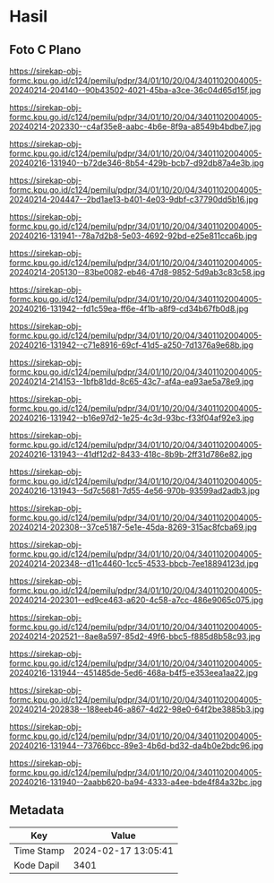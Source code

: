 # Hasil

## Foto C Plano

https://sirekap-obj-formc.kpu.go.id/c124/pemilu/pdpr/34/01/10/20/04/3401102004005-20240214-204140--90b43502-4021-45ba-a3ce-36c04d65d15f.jpg

https://sirekap-obj-formc.kpu.go.id/c124/pemilu/pdpr/34/01/10/20/04/3401102004005-20240214-202330--c4af35e8-aabc-4b6e-8f9a-a8549b4bdbe7.jpg

https://sirekap-obj-formc.kpu.go.id/c124/pemilu/pdpr/34/01/10/20/04/3401102004005-20240216-131940--b72de346-8b54-429b-bcb7-d92db87a4e3b.jpg

https://sirekap-obj-formc.kpu.go.id/c124/pemilu/pdpr/34/01/10/20/04/3401102004005-20240214-204447--2bd1ae13-b401-4e03-9dbf-c37790dd5b16.jpg

https://sirekap-obj-formc.kpu.go.id/c124/pemilu/pdpr/34/01/10/20/04/3401102004005-20240216-131941--78a7d2b8-5e03-4692-92bd-e25e811cca6b.jpg

https://sirekap-obj-formc.kpu.go.id/c124/pemilu/pdpr/34/01/10/20/04/3401102004005-20240214-205130--83be0082-eb46-47d8-9852-5d9ab3c83c58.jpg

https://sirekap-obj-formc.kpu.go.id/c124/pemilu/pdpr/34/01/10/20/04/3401102004005-20240216-131942--fd1c59ea-ff6e-4f1b-a8f9-cd34b67fb0d8.jpg

https://sirekap-obj-formc.kpu.go.id/c124/pemilu/pdpr/34/01/10/20/04/3401102004005-20240216-131942--c71e8916-69cf-41d5-a250-7d1376a9e68b.jpg

https://sirekap-obj-formc.kpu.go.id/c124/pemilu/pdpr/34/01/10/20/04/3401102004005-20240214-214153--1bfb81dd-8c65-43c7-af4a-ea93ae5a78e9.jpg

https://sirekap-obj-formc.kpu.go.id/c124/pemilu/pdpr/34/01/10/20/04/3401102004005-20240216-131942--b16e97d2-1e25-4c3d-93bc-f33f04af92e3.jpg

https://sirekap-obj-formc.kpu.go.id/c124/pemilu/pdpr/34/01/10/20/04/3401102004005-20240216-131943--41df12d2-8433-418c-8b9b-2ff31d786e82.jpg

https://sirekap-obj-formc.kpu.go.id/c124/pemilu/pdpr/34/01/10/20/04/3401102004005-20240216-131943--5d7c5681-7d55-4e56-970b-93599ad2adb3.jpg

https://sirekap-obj-formc.kpu.go.id/c124/pemilu/pdpr/34/01/10/20/04/3401102004005-20240214-202308--37ce5187-5e1e-45da-8269-315ac8fcba69.jpg

https://sirekap-obj-formc.kpu.go.id/c124/pemilu/pdpr/34/01/10/20/04/3401102004005-20240214-202348--d11c4460-1cc5-4533-bbcb-7ee18894123d.jpg

https://sirekap-obj-formc.kpu.go.id/c124/pemilu/pdpr/34/01/10/20/04/3401102004005-20240214-202301--ed9ce463-a620-4c58-a7cc-486e9065c075.jpg

https://sirekap-obj-formc.kpu.go.id/c124/pemilu/pdpr/34/01/10/20/04/3401102004005-20240214-202521--8ae8a597-85d2-49f6-bbc5-f885d8b58c93.jpg

https://sirekap-obj-formc.kpu.go.id/c124/pemilu/pdpr/34/01/10/20/04/3401102004005-20240216-131944--451485de-5ed6-468a-b4f5-e353eea1aa22.jpg

https://sirekap-obj-formc.kpu.go.id/c124/pemilu/pdpr/34/01/10/20/04/3401102004005-20240214-202838--188eeb46-a867-4d22-98e0-64f2be3885b3.jpg

https://sirekap-obj-formc.kpu.go.id/c124/pemilu/pdpr/34/01/10/20/04/3401102004005-20240216-131944--73766bcc-89e3-4b6d-bd32-da4b0e2bdc96.jpg

https://sirekap-obj-formc.kpu.go.id/c124/pemilu/pdpr/34/01/10/20/04/3401102004005-20240216-131940--2aabb620-ba94-4333-a4ee-bde4f84a32bc.jpg


## Metadata

| Key        | Value               |
| ---------- | ------------------- |
| Time Stamp | 2024-02-17 13:05:41 |
| Kode Dapil | 3401                |



